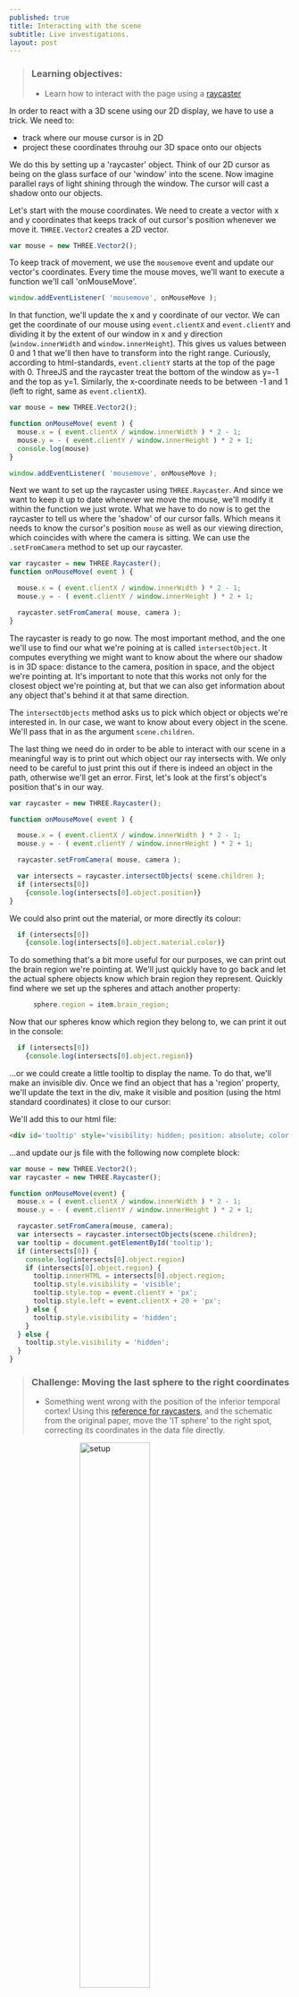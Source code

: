 ```yaml
---
published: true
title: Interacting with the scene
subtitle: Live investigations.
layout: post
---
```


> ### Learning objectives:
>
> * Learn how to interact with the page using a [raycaster](https://threejs.org/docs/index.html#api/core/Raycaster)

In order to react with a 3D scene using our 2D display, we have to use a trick. We need to:

* track where our mouse cursor is in 2D
* project these coordinates throuhg our 3D space onto our objects

We do this by setting up a 'raycaster' object. Think of our 2D cursor as being on the glass surface of our 'window' into the scene. Now imagine parallel rays of light shining through the window. The cursor will cast a shadow onto our objects.


Let's start with the mouse coordinates. We need to create a vector with x and y coordinates that keeps track of out cursor's position whenever we move it. `THREE.Vector2` creates a 2D vector.

```js
var mouse = new THREE.Vector2();
```

To keep track of movement, we use the `mousemove` event and update our vector's coordinates. Every time the mouse moves, we'll want to execute a function we'll call 'onMouseMove'.

```js
window.addEventListener( 'mousemove', onMouseMove );
```

In that function, we'll update the x and y coordinate of our vector.
We can get the coordinate of our mouse using `event.clientX` and `event.clientY` and dividing it by the extent of our window in x and y direction (`window.innerWidth` and `window.innerHeight`).
This gives us values between 0 and 1 that we'll then have to transform into the right range. Curiously, according to html-standards, `event.clientY` starts at the top of the page with 0. ThreeJS and the raycaster treat the bottom of the window as y=-1 and the top as y=1. Similarly, the x-coordinate needs to be between -1 and 1 (left to right, same as `event.clientX`).

```js
var mouse = new THREE.Vector2();

function onMouseMove( event ) {
  mouse.x = ( event.clientX / window.innerWidth ) * 2 - 1;
  mouse.y = - ( event.clientY / window.innerHeight ) * 2 + 1;
  console.log(mouse)
}

window.addEventListener( 'mousemove', onMouseMove );
```

Next we want to set up the raycaster using `THREE.Raycaster`. And since we want to keep it up to date whenever we move the mouse, we'll modify it within the function we just wrote. What we have to do now is to get the raycaster to tell us where the 'shadow' of our cursor falls. Which means it needs to know the cursor's position `mouse` as well as our viewing direction, which coincides with where the camera is sitting. We can use the `.setFromCamera` method to set up our raycaster.

```js
var raycaster = new THREE.Raycaster();
function onMouseMove( event ) {

  mouse.x = ( event.clientX / window.innerWidth ) * 2 - 1;
  mouse.y = - ( event.clientY / window.innerHeight ) * 2 + 1;

  raycaster.setFromCamera( mouse, camera );
}
```

The raycaster is ready to go now. The most important method, and the one we'll use to find our what we're poining at is called `intersectObject`. It computes everything we might want to know about the where our shadow is in 3D space: distance to the camera, position in space, and the object we're pointing at. It's important to note that this works not only for the closest object we're pointing at, but that we can also get information about any object that's behind it at that same direction.

The `intersectObjects` method asks us to pick which object or objects we're interested in. In our case, we want to know about every object in the scene. We'll pass that in as the argument `scene.children`.

The last thing we need do in order to be able to interact with our scene in a meaningful way is to print out which object our ray intersects with. We only need to be careful to just print this out if there is indeed an object in the path, otherwise we'll get an error. First, let's look at the first's object's position that's in our way.


```js
var raycaster = new THREE.Raycaster();

function onMouseMove( event ) {

  mouse.x = ( event.clientX / window.innerWidth ) * 2 - 1;
  mouse.y = - ( event.clientY / window.innerHeight ) * 2 + 1;

  raycaster.setFromCamera( mouse, camera );

  var intersects = raycaster.intersectObjects( scene.children );
  if (intersects[0])
    {console.log(intersects[0].object.position)}
}
```

We could also print out the material, or more directly its colour:

```js
  if (intersects[0])
    {console.log(intersects[0].object.material.color)}
```

To do something that's a bit more useful for our purposes, we can print out the brain region we're pointing at. We'll just quickly have to go back and let the actual sphere objects know which brain region they represent. Quickly find where we set up the spheres and attach another property:

```js
      sphere.region = item.brain_region;
```

Now that our spheres know which region they belong to, we can print it out in the console:

```js
  if (intersects[0])
    {console.log(intersects[0].object.region)}
```

...or we could create a little tooltip to display the name. To do that, we'll make an invisible div. Once we find an object that has a 'region' property, we'll update the text in the div, make it visible and position (using the html standard coordinates) it close to our cursor:


We'll add this to our html file:

```html
<div id='tooltip' style='visibility: hidden; position: absolute; color: white; font-family:sans-serif'> </div>
```

...and update our js file with the following now complete block:

```js
var mouse = new THREE.Vector2();
var raycaster = new THREE.Raycaster();

function onMouseMove(event) {
  mouse.x = ( event.clientX / window.innerWidth ) * 2 - 1;
  mouse.y = - ( event.clientY / window.innerHeight ) * 2 + 1;

  raycaster.setFromCamera(mouse, camera);
  var intersects = raycaster.intersectObjects(scene.children);
  var tooltip = document.getElementById('tooltip');
  if (intersects[0]) {
    console.log(intersects[0].object.region)
    if (intersects[0].object.region) {
      tooltip.innerHTML = intersects[0].object.region;
      tooltip.style.visibility = 'visible';
      tooltip.style.top = event.clientY + 'px';
      tooltip.style.left = event.clientX + 20 + 'px';
    } else {
      tooltip.style.visibility = 'hidden';
    }
  } else {
    tooltip.style.visibility = 'hidden';
  }
}
```


> ### Challenge: Moving the last sphere to the right coordinates
>
> * Something went wrong with the position of the inferior temporal cortex! Using this [reference for raycasters](https://threejs.org/docs/index.html#api/core/Raycaster), and the schematic from the original paper, move the 'IT sphere' to the right spot, correcting its coordinates in the data file directly.

<img src="../images/brain_schematic.png" alt="setup" style="width: 50%; margin: 0 25%" />

> ### Advanced challenge: More details about the data
>
> We now want to make a little line graph on the side showing us how the brain activity changes over time for any given brain region. Instead of displaying the graph when we move the mouse over a sphere, we want to do this when the user clicks on a sphere. A nice and relatively easy way to make graphs is using plotly. Here are some tips to get started:
> * The plotly library can be included using `<script src="https://cdn.plot.ly/plotly-latest.min.js"></script>`
> * Make sure each sphere knows of the data its representing (similar to how it knows about the brain region)
> * Similar to how we made a tooltip, plotly needs a div to hook into. You can use this: <div id='detail-plot' style='position:absolute; width:400px; height:300px; top:20px; left: 70%; border: 1px solid white; visibility:hidden;'></div>
> Making plots happens in three steps:
> * grab the plot div: var plot = document.getElementById('detail-plot');
> * make data trace and layout: `var trace = [{"y": (data goes here) , "type": "scatter" }]; var layout = {"title": (title goes here)}`
> * put it all together: `Plotly.newPlot(plot, trace, layout, {"showLink": false})`
> * more layout options are [here](https://plot.ly/javascript/#layout-options), more about getting started with plotly, if needed is [here](https://plot.ly/javascript/getting-started/)


> ### Note: 3D to 2D and back
>
> * While our rendering function was taking 3D objects and projecting them onto a 2D screen, our raycaster is doing the exact opposite. It is concerned with telling us which 3D object we are pointing at in 2D.



<!--

links: [https://threejs.org/examples](https://threejs.org/examples)

code:
```html
  <script type="text/javascript" src="OrbitControls.js"></script>
```

challenges:
> ### Challenge: Playing with libraries
>
> Find and include the "trackball" controls in the ThreeJS examples following the steps above and explore how they are different.  

-->

Congratulations! Here is what the scene should look like now that we've finished the course:
<iframe style="position: relative; left: -120px; overflow: hidden;" scrolling='no' src="code/lesson-08.html" width="1000" height="600"></iframe>

